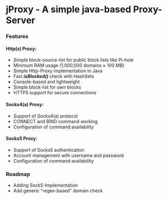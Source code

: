 # jProxy - A simple java-based Proxy-Server

### Features

#### Http(s) Proxy:
- Simple block-source-list for public block lists like Pi-hole
- Minimum RAM usage (1,000,000 domains ≈ 100 MB)
- Simple Http-Proxy implementation in Java
- Fast ***isBlocked()*** check with HashSets
- Console-based and lightweight
- Simple block-list for own blocks
- HTTPS support for secure connections

#### Socks4(a) Proxy:
- Support of Socks4(a) protocol
- CONNECT and BIND command working
- Configuration of command availability

#### Socks5 Proxy:
- Support of Socks5 authentication
- Account management with username and password
- Configuration of command availability

### Roadmap

- Adding Sock5-Implementation
- Add generic "regex-based" domain check
